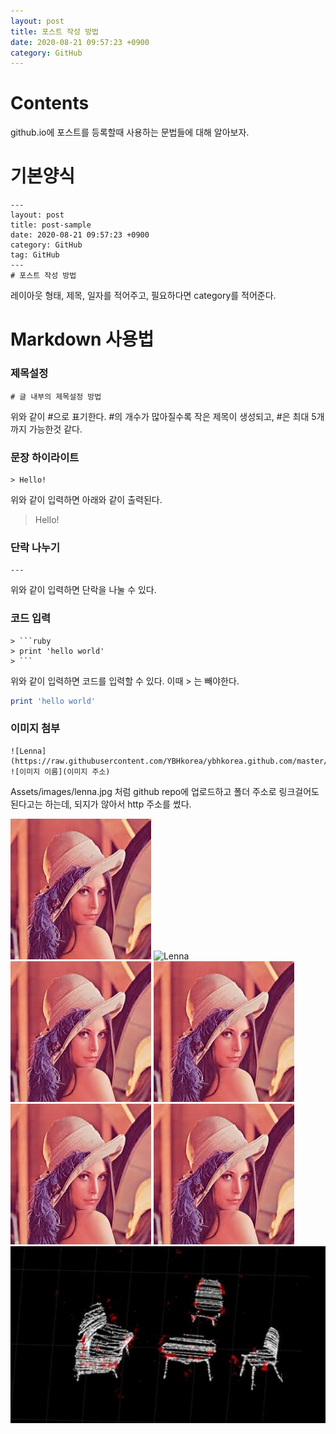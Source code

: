 ```yaml
---
layout: post
title: 포스트 작성 방법
date: 2020-08-21 09:57:23 +0900
category: GitHub
---
```

# Contents
github.io에 포스트를 등록할때 사용하는 문법들에 대해 알아보자.

# 기본양식
```
---
layout: post
title: post-sample
date: 2020-08-21 09:57:23 +0900
category: GitHub
tag: GitHub
---
# 포스트 작성 방법
```

레이아웃 형태, 제목, 일자를 적어주고, 필요하다면 category를 적어준다.

# Markdown 사용법

### 제목설정
```
# 글 내부의 제목설정 방법
```

위와 같이 #으로 표기한다. #의 개수가 많아질수록 작은 제목이 생성되고, #은 최대 5개까지 가능한것 같다.


### 문장 하이라이트
```
> Hello!
```
위와 같이 입력하면 아래와 같이 출력된다.
> Hello!

### 단락 나누기

```
---
```
위와 같이 입력하면 단락을 나눌 수 있다.

### 코드 입력

```
> ```ruby
> print 'hello world'
> ```
```
위와 같이 입력하면 코드를 입력할 수 있다. 이때 > 는 빼야한다.
```ruby
print 'hello world'
```

### 이미지 첨부

```
![Lenna](https://raw.githubusercontent.com/YBHkorea/ybhkorea.github.com/master/Assets/images/lenna.jpg)
![이미지 이름](이미지 주소)
```
Assets/images/lenna.jpg 처럼 github repo에 업로드하고 폴더 주소로 링크걸어도 된다고는 하는데, 되지가 않아서 http 주소를 썼다.

![Lenna](https://raw.githubusercontent.com/YBHkorea/ybhkorea.github.com/master/Assets/images/lenna.jpg)
![Lenna](/images/lenna.jpg)
![Lenna](./images/lenna.jpg)
![Lenna](/Assets/images/lenna.jpg)
![Lenna](Assets/images/lenna.jpg)
![Lenna](./Assets/images/lenna.jpg)
![publi1](./Assets/publication/publi1.png)
